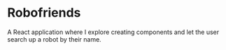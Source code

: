 # Robofriends

A React application where I explore creating components and let the user search up a robot by their name. 
